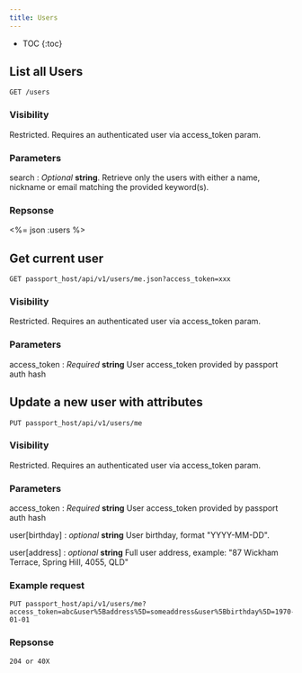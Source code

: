 ```yaml
---
title: Users
---
```


* TOC
{:toc}

## List all Users

    GET /users

### Visibility

Restricted. Requires an authenticated user via access_token param.

### Parameters

search : _Optional_ **string**. Retrieve only the users with either a name, nickname or email matching the provided keyword(s).

### Repsonse

<%= json :users %>

## Get current user

    GET passport_host/api/v1/users/me.json?access_token=xxx
    
### Visibility

Restricted. Requires an authenticated user via access_token param.

### Parameters

access_token : _Required_ **string** User access_token provided by passport auth hash

## Update a new user with attributes

    PUT passport_host/api/v1/users/me

### Visibility

Restricted. Requires an authenticated user via access_token param.

### Parameters

access_token : _Required_ **string** User access_token provided by passport auth hash

user[birthday] : _optional_ **string** User birthday, format "YYYY-MM-DD".

user[address] : _optional_ **string** Full user address, example: "87 Wickham Terrace, Spring Hill, 4055, QLD"

### Example request

    PUT passport_host/api/v1/users/me?access_token=abc&user%5Baddress%5D=someaddress&user%5Bbirthday%5D=1970-01-01

### Repsonse

    204 or 40X


